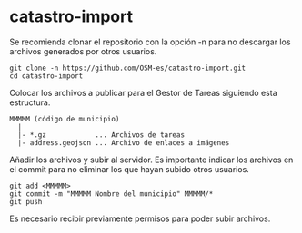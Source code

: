 # catastro-import

Se recomienda clonar el repositorio con la opción -n para no descargar los 
archivos generados por otros usuarios.

```
git clone -n https://github.com/OSM-es/catastro-import.git
cd catastro-import
```

Colocar los archivos a publicar para el Gestor de Tareas siguiendo esta estructura.

```
MMMMM (código de municipio)  
  |  
  |- *.gz            ... Archivos de tareas  
  |- address.geojson ... Archivo de enlaces a imágenes
```

Añadir los archivos y subir al servidor. Es importante indicar los archivos en 
el commit para no eliminar los que hayan subido otros usuarios.

```
git add <MMMMM>
git commit -m "MMMMM Nombre del municipio" MMMMM/*
git push
```

Es necesario recibir previamente permisos para poder subir archivos.
